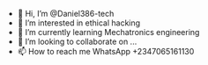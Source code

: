 - 👋 Hi, I’m @Daniel386-tech
- 👀 I’m interested in ethical hacking
- 🌱 I’m currently learning Mechatronics engineering
- 💞️ I’m looking to collaborate on ...
- 📫 How to reach me WhatsApp +2347065161130

<!---
Daniel386-tech/Daniel386-tech is a ✨ special ✨ repository because its `README.md` (this file) appears on your GitHub profile.
You can click the Preview link to take a look at your changes.
--->
